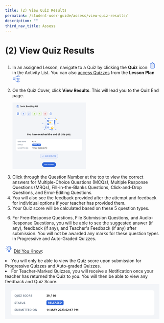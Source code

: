 ```yaml
---
title: (2) View Quiz Results
permalink: /student-user-guide/assess/view-quiz-results/
description: ""
third_nav_title: Assess
---
```

<h1 id="-2-view-quiz-results">(2) View Quiz Results</h1>
<ol>
<li>In an assigned Lesson, navigate to a Quiz by clicking the <strong>Quiz</strong> icon <img style="width:1.5rem; display: inline;" src="/images/Icons/Quiz.svg"> in the Activity List. You can also <a target="_blank" href="/student-user-guide/assess/navigate-an-assignment/">access Quizzes</a> from the <strong>Lesson</strong> <strong>Plan</strong> <img style="width:1.5rem; display: inline;" src="/images/Icons/courseplan32.svg"></li>
<li><p>On the Quiz Cover, click <strong>View Results</strong>. This will lead you to the Quiz End page.</p>
<p><img style="width: 50%;" src="/images/1Student/As-QuizEnd.png"></p>
</li><li>Click through the Question Number at the top to view the correct answers for Multiple-Choice Questions (MCQs), Multiple Response Questions (MRQs), Fill-in-the-Blanks Questions, Click-and-Drop Questions, and Error-Editing Questions. </li>
<li>You will also see the feedback provided after the attempt and feedback for individual options if your teacher has provided them. </li>
<li>Your Quiz score will be calculated based on these 5 question types.</li>
<li><p>For Free-Response Questions, File Submission Questions, and Audio-Response Questions, you will be able to see the suggested answer (if any), feedback (if any), and Teacher's Feedback (if any) after submission. You will not be awarded any marks for these question types in Progressive and Auto-Graded Quizzes. </p></li></ol>
<p><img style="width:1.5rem; display: inline;" src="/images/Icons/Bulb32.svg"> <u>Did You Know</u>:</p>
<li>You will only be able to view the Quiz score upon submission for Progressive Quizzes and Auto-graded Quizzes.
</li>
<li>For Teacher-Marked Quizzes, you will receive a Notification once your teacher has returned the Quiz to you. You will then be able to view any feedback and Quiz Score.<img src="/images/1Student/As-TeacherMarkedQuiz.png"></li>